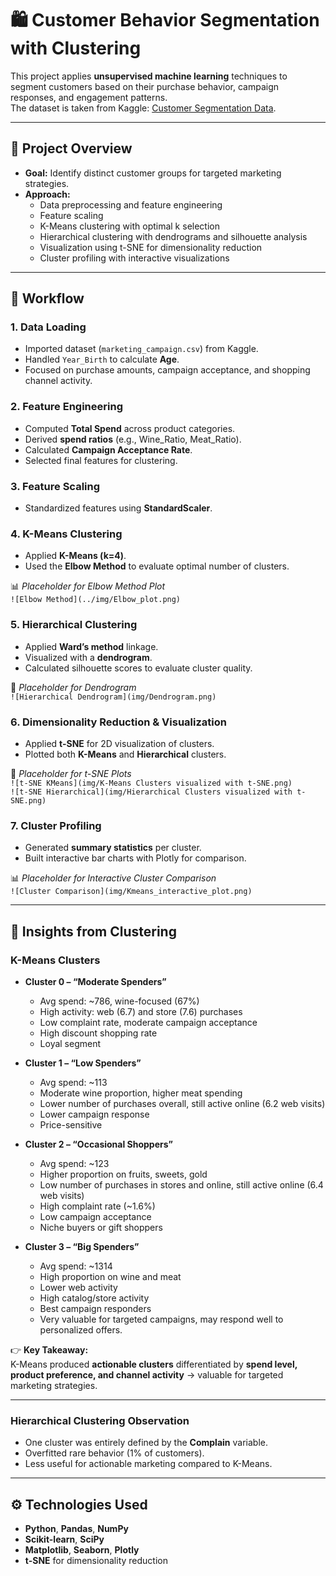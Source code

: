 # 🛍️ Customer Behavior Segmentation with Clustering

This project applies **unsupervised machine learning** techniques to segment customers based on their purchase behavior, campaign responses, and engagement patterns.  
The dataset is taken from Kaggle: [Customer Segmentation Data](https://www.kaggle.com/datasets/vishakhdapat/customer-segmentation-clustering/data).

---

## 📌 Project Overview
- **Goal:** Identify distinct customer groups for targeted marketing strategies.  
- **Approach:**  
  - Data preprocessing and feature engineering  
  - Feature scaling  
  - K-Means clustering with optimal k selection  
  - Hierarchical clustering with dendrograms and silhouette analysis  
  - Visualization using t-SNE for dimensionality reduction  
  - Cluster profiling with interactive visualizations  

---

## 📂 Workflow

### 1. Data Loading
- Imported dataset (`marketing_campaign.csv`) from Kaggle.  
- Handled `Year_Birth` to calculate **Age**.  
- Focused on purchase amounts, campaign acceptance, and shopping channel activity.  

### 2. Feature Engineering
- Computed **Total Spend** across product categories.  
- Derived **spend ratios** (e.g., Wine_Ratio, Meat_Ratio).  
- Calculated **Campaign Acceptance Rate**.  
- Selected final features for clustering.

### 3. Feature Scaling
- Standardized features using **StandardScaler**.  

### 4. K-Means Clustering
- Applied **K-Means (k=4)**.  
- Used the **Elbow Method** to evaluate optimal number of clusters.  

📊 *Placeholder for Elbow Method Plot*  
`![Elbow Method](../img/Elbow_plot.png)`

### 5. Hierarchical Clustering
- Applied **Ward’s method** linkage.  
- Visualized with a **dendrogram**.  
- Calculated silhouette scores to evaluate cluster quality.  

🌳 *Placeholder for Dendrogram*  
`![Hierarchical Dendrogram](img/Dendrogram.png)`

### 6. Dimensionality Reduction & Visualization
- Applied **t-SNE** for 2D visualization of clusters.  
- Plotted both **K-Means** and **Hierarchical** clusters.  

🎨 *Placeholder for t-SNE Plots*  
`![t-SNE KMeans](img/K-Means Clusters visualized with t-SNE.png)`  
`![t-SNE Hierarchical](img/Hierarchical Clusters visualized with t-SNE.png)`

### 7. Cluster Profiling
- Generated **summary statistics** per cluster.  
- Built interactive bar charts with Plotly for comparison.  

📊 *Placeholder for Interactive Cluster Comparison*  
`![Cluster Comparison](img/Kmeans_interactive_plot.png)`

---

## 🔎 Insights from Clustering

### **K-Means Clusters**
- **Cluster 0 – “Moderate Spenders”**  
  - Avg spend: ~786, wine-focused (67%)
  - High activity: web (6.7) and store (7.6) purchases
  - Low complaint rate, moderate campaign acceptance
  - High discount shopping rate
  - Loyal segment  

- **Cluster 1 – “Low Spenders”**  
  - Avg spend: ~113
  - Moderate wine proportion, higher meat spending
  - Lower number of purchases overall, still active online (6.2 web visits)
  - Lower campaign response
  - Price-sensitive

- **Cluster 2 – “Occasional Shoppers”**  
  - Avg spend: ~123
  - Higher proportion on fruits, sweets, gold
  - Low number of purchases in stores and online, still active online (6.4 web visits)
  - High complaint rate (~1.6%)
  - Low campaign acceptance
  - Niche buyers or gift shoppers  

- **Cluster 3 – “Big Spenders”**  
  - Avg spend: ~1314
  - High proportion on wine and meat
  - Lower web activity
  - High catalog/store activity
  - Best campaign responders
  - Very valuable for targeted campaigns, may respond well to personalized offers.

👉 **Key Takeaway:**  
K-Means produced **actionable clusters** differentiated by **spend level, product preference, and channel activity** → valuable for targeted marketing strategies.

---

### **Hierarchical Clustering Observation**
- One cluster was entirely defined by the **Complain** variable.  
- Overfitted rare behavior (1% of customers).  
- Less useful for actionable marketing compared to K-Means.  

---

## ⚙️ Technologies Used
- **Python**, **Pandas**, **NumPy**  
- **Scikit-learn**, **SciPy**  
- **Matplotlib**, **Seaborn**, **Plotly**  
- **t-SNE** for dimensionality reduction  
